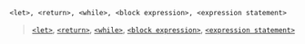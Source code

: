 ```
<let>, <return>, <while>, <block expression>, <expression statement>
```

> [`<let>`](../variable/README.md), [`<return>`](./return.md), [`<while>`](../control_flow/while.md), [`<block expression>`](./block_expression.md), [`<expression statement>`](./expression.md)
